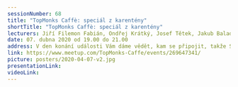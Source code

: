 ```yaml
---
sessionNumber: 68
title: "TopMonks Caffè: speciál z karentény"
shortTitle: "TopMonks Caffè: speciál z karentény"
lecturers: Jiří Filemon Fabián, Ondřej Krátký, Josef Tětek, Jakub Balada
date: 07. dubna 2020 od 19.00 do 21.00
address: V den konání události Vám dáme vědět, kam se připojit, takže Save the date!
link: https://www.meetup.com/TopMonks-Caffe/events/269647341/
picture: posters/2020-04-07-v2.jpg
presentationLink:
videoLink:
---
```

